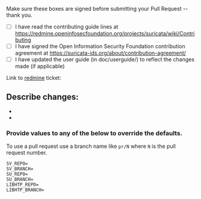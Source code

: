 Make sure these boxes are signed before submitting your Pull Request -- thank you.

- [ ] I have read the contributing guide lines at https://redmine.openinfosecfoundation.org/projects/suricata/wiki/Contributing
- [ ] I have signed the Open Information Security Foundation contribution agreement at https://suricata-ids.org/about/contribution-agreement/
- [ ] I have updated the user guide (in doc/userguide/) to reflect the changes made (if applicable)

Link to [redmine](https://redmine.openinfosecfoundation.org/projects/suricata/issues) ticket:

Describe changes:
-
-
-

### Provide values to any of the below to override the defaults.

To use a pull request use a branch name like `pr/N` where `N` is the
pull request number.

```
SV_REPO=
SV_BRANCH=
SU_REPO=
SU_BRANCH=
LIBHTP_REPO=
LIBHTP_BRANCH=
```

